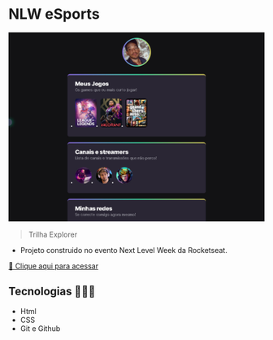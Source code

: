 # NLW eSports 

![preview](./.github/lukasptta.github.io_nlw_Rocketseat_2022_.png)

> Trilha Explorer

- Projeto construido no evento Next Level Week da Rocketseat.

[🔗 Clique aqui para acessar](https://lukasptta.github.io/nlw_Rocketseat_2022/)

## Tecnologias 👨🏽‍💻 

- Html
- CSS
- Git e Github


